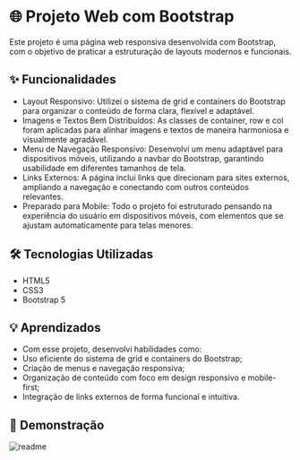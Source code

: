 <h1>🌐 Projeto Web com Bootstrap</h1>

<p>Este projeto é uma página web responsiva desenvolvida com Bootstrap, com o objetivo de praticar a estruturação de layouts modernos e funcionais.</P>

<h2>✨ Funcionalidades</h2>
<ul>
<li>Layout Responsivo: Utilizei o sistema de grid e containers do Bootstrap para organizar o conteúdo de forma clara, flexível e adaptável.</li>
<li>Imagens e Textos Bem Distribuídos: As classes de container, row e col foram aplicadas para alinhar imagens e textos de maneira harmoniosa e visualmente agradável.</li>
<li>Menu de Navegação Responsivo: Desenvolvi um menu adaptável para dispositivos móveis, utilizando a navbar do Bootstrap, garantindo usabilidade em diferentes tamanhos de tela.</li>
<li>Links Externos: A página inclui links que direcionam para sites externos, ampliando a navegação e conectando com outros conteúdos relevantes.</li>
<li>Preparado para Mobile: Todo o projeto foi estruturado pensando na experiência do usuário em dispositivos móveis, com elementos que se ajustam automaticamente para telas menores.</li>
</ul>

<h2>🛠️ Tecnologias Utilizadas</h2>
<ul>
<li>HTML5</li>
<li>CSS3</li>
<li>Bootstrap 5</li>
</ul>

<h2>💡 Aprendizados</h2>
<ul>
<li>Com esse projeto, desenvolvi habilidades como:
<li>Uso eficiente do sistema de grid e containers do Bootstrap;</li>
<li>Criação de menus e navegação responsiva;</li>
<li>Organização de conteúdo com foco em design responsivo e mobile-first;</li>
<li>Integração de links externos de forma funcional e intuitiva.</li>
</ul>

<h2>📸 Demonstração</h2>
 <img src="_img/readme.png" alt="readme">